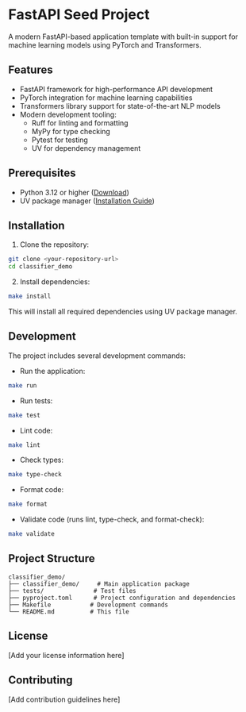 # FastAPI Seed Project

A modern FastAPI-based application template with built-in support for machine learning models using PyTorch and Transformers.

## Features

- FastAPI framework for high-performance API development
- PyTorch integration for machine learning capabilities
- Transformers library support for state-of-the-art NLP models
- Modern development tooling:
  - Ruff for linting and formatting
  - MyPy for type checking
  - Pytest for testing
  - UV for dependency management

## Prerequisites

- Python 3.12 or higher ([Download](https://www.python.org/downloads/))
- UV package manager ([Installation Guide](https://github.com/astral-sh/uv#installation))

## Installation

1. Clone the repository:

```bash
git clone <your-repository-url>
cd classifier_demo
```

2. Install dependencies:

```bash
make install
```

This will install all required dependencies using UV package manager.

## Development

The project includes several development commands:

- Run the application:

```bash
make run
```

- Run tests:

```bash
make test
```

- Lint code:

```bash
make lint
```

- Check types:

```bash
make type-check
```

- Format code:

```bash
make format
```

- Validate code (runs lint, type-check, and format-check):

```bash
make validate
```

## Project Structure

```
classifier_demo/
├── classifier_demo/     # Main application package
├── tests/              # Test files
├── pyproject.toml      # Project configuration and dependencies
├── Makefile           # Development commands
└── README.md          # This file
```

## License

[Add your license information here]

## Contributing

[Add contribution guidelines here]
